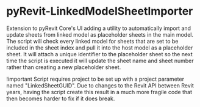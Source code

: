 # pyRevit-LinkedModelSheetImporter
Extension to pyRevit Core's UI adding a utility to automatically import and update sheets from linked model as placeholder sheets in the main model.
The script will check every linked model for sheets that are set to be included in the sheet index and pull it into the host model as a placeholder sheet. It will attach a unique identifier to the placeholder sheet so the next time the script is executed it will update the sheet name and sheet number rather than creating a new placeholder sheet.

!important
Script requires project to be set up with a project parameter named "LinkedSheetGUID". Due to changes to the Revit API between Revit years, having the script create this result in a much more fragile code that then becomes harder to fix if it does break.
